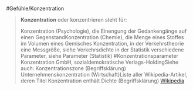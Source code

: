 #Gefühle/Konzentration
> **Konzentration** oder konzentrieren steht für:
>
> Konzentration (Psychologie), die Einengung der Gedankengänge auf einen GegenstandKonzentration (Chemie), die Menge eines Stoffes im Volumen eines Gemisches
> Konzentration, in der Verkehrstheorie eine Messgröße, siehe Verkehrsdichte
> in der Statistik verschiedene Parameter, siehe Parameter (Statistik) #Konzentrationsparameter
> Konzentration GmbH, sozialdemokratische Verlags-HoldingSiehe auch:
> Konzentrationszone (Begriffsklärung)
> Unternehmenskonzentration (Wirtschaft)Liste aller Wikipedia-Artikel, deren Titel Konzentration enthält
> Dichte (Begriffsklärung)
> [Wikipedia](https://de.wikipedia.org/wiki/Konzentration)